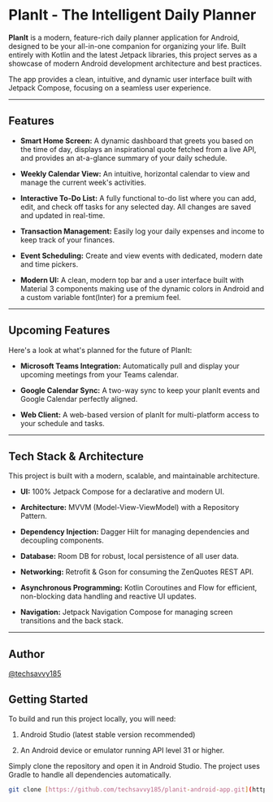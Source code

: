 #  PlanIt - The Intelligent Daily Planner

**PlanIt** is a modern, feature-rich daily planner application for Android, designed to be your all-in-one companion for organizing your life. Built entirely with Kotlin and the latest Jetpack libraries, this project serves as a showcase of modern Android development architecture and best practices.

The app provides a clean, intuitive, and dynamic user interface built with Jetpack Compose, focusing on a seamless user experience.

---

##  Features

*  **Smart Home Screen:** A dynamic dashboard that greets you based on the time of day, displays an inspirational quote fetched from a live API, and provides an at-a-glance summary of your daily schedule.

*  **Weekly Calendar View:** An intuitive, horizontal calendar to view and manage the current week's activities.

*  **Interactive To-Do List:** A fully functional to-do list where you can add, edit, and check off tasks for any selected day. All changes are saved and updated in real-time.

*  **Transaction Management:** Easily log your daily expenses and income to keep track of your finances.

*  **Event Scheduling:** Create and view events with dedicated, modern date and time pickers.

*  **Modern UI:** A clean, modern top bar and a user interface built with Material 3 components making use of the dynamic colors in Android and a custom variable font(Inter) for a premium feel.

---

##  Upcoming Features

Here's a look at what's planned for the future of PlanIt:

* **Microsoft Teams Integration:** Automatically pull and display your upcoming meetings from your Teams calendar.

* **Google Calendar Sync:** A two-way sync to keep your planIt events and Google Calendar perfectly aligned.

* **Web Client:** A web-based version of planIt for multi-platform access to your schedule and tasks.

---

##  Tech Stack & Architecture

This project is built with a modern, scalable, and maintainable architecture.

* **UI:** 100% Jetpack Compose for a declarative and modern UI.

* **Architecture:** MVVM (Model-View-ViewModel) with a Repository Pattern.

* **Dependency Injection:** Dagger Hilt for managing dependencies and decoupling components.

* **Database:** Room DB for robust, local persistence of all user data.

* **Networking:** Retrofit & Gson for consuming the ZenQuotes REST API.

* **Asynchronous Programming:** Kotlin Coroutines and Flow for efficient, non-blocking data handling and reactive UI updates.

* **Navigation:** Jetpack Navigation Compose for managing screen transitions and the back stack.

---
##  Author
[@techsavvy185](https://github.com/techsavvy185)


##  Getting Started

To build and run this project locally, you will need:

1. Android Studio (latest stable version recommended)

2. An Android device or emulator running API level 31 or higher.

Simply clone the repository and open it in Android Studio. The project uses Gradle to handle all dependencies automatically.



```bash
git clone [https://github.com/techsavvy185/planit-android-app.git](https://github.com/techsavvy185/planit-android-app.git)
